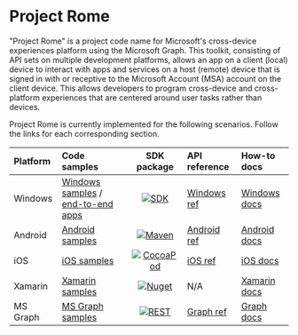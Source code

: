 # Project Rome

"Project Rome" is a project code name for Microsoft's cross-device experiences platform using the Microsoft Graph. This toolkit, consisting of API sets on multiple development platforms, allows an app on a client (local) device to interact with apps and services on a host (remote) device that is signed in with or receptive to the Microsoft Account (MSA) account on the client device. This allows developers to program cross-device and cross-platform experiences that are centered around user tasks rather than devices.

Project Rome is currently implemented for the following scenarios. Follow the links for each corresponding section.

[windows-sdk]:             https://developer.microsoft.com/en-us/windows/downloads
[windows-sdk-badge]:       https://img.shields.io/badge/sdk-Creators%20Update-brightgreen.svg?style=flat-square
[windows-sample]:          https://github.com/Microsoft/Windows-universal-samples/tree/master/Samples/RemoteSystems
[windows-apps]:            https://github.com/Microsoft/project-rome/tree/master/Windows/samples
[windows-ref]:             https://docs.microsoft.com/uwp/api/windows.system.remotesystems
[windows-docs]:            https://docs.microsoft.com/windows/uwp/launch-resume/connected-apps-and-devices

[xamarin-sdk]:             https://www.nuget.org/packages/Microsoft.ConnectedDevices.Xamarin.Droid
[xamarin-sdk-badge]:       https://img.shields.io/nuget/v/Microsoft.ConnectedDevices.Xamarin.Droid.svg?style=flat-square
[xamarin-sample]:          https://github.com/Microsoft/project-rome/tree/master/Xamarin/samples
[xamarin-docs]:            Xamarin/index.md

[ios-sdk]:                 https://cocoapods.org/?q=ProjectRomeSdk
[ios-sdk-badge]:           https://img.shields.io/cocoapods/v/ProjectRomeSdk.svg?style=flat-square
[ios-sample]:              https://github.com/Microsoft/project-rome/tree/master/iOS/sample 
[ios-ref]:                 iOS/api-reference/index.md
[ios-docs]:                iOS/how-to-guides/index.md

[android-sdk]:             https://bintray.com/projectrome/maven/public_sdk/_latestVersion
[android-sdk-badge]:       https://img.shields.io/bintray/v/projectrome/maven/public_sdk.svg?style=flat-square
[android-sample]:          https://github.com/Microsoft/project-rome/tree/master/Android/sample
[android-ref]:             https://docs.microsoft.com/java/api/com.microsoft.connecteddevices.base
[android-docs]:            Android/how-to-guides/index.md

[graph-sdk]:               https://developer.microsoft.com/graph/docs/api-reference/beta/resources/project_rome_overview
[graph-sdk-badge]:         https://img.shields.io/badge/REST-Beta-orange.svg?style=flat-square
[graph-sample]:            https://developer.microsoft.com/graph/code-samples-and-sdks
[graph-ref]:               https://developer.microsoft.com/graph/docs/api-reference/beta/resources/project_rome_overview 
[graph-docs]:              https://developer.microsoft.com/graph/docs/api-reference/beta/resources/project_rome_overview

Platform |  Code samples  |     SDK package    | API reference | How-to docs  |
:--------- | :---------- | :----------------: | :------- | :----------- |
Windows | [Windows samples][windows-sample] / [end-to-end apps][windows-apps] |  [![SDK][windows-sdk-badge]][windows-sdk]   | [Windows ref][windows-ref]  | [Windows docs][windows-docs] |
Android | [Android samples][android-sample] | [![Maven][android-sdk-badge]][android-sdk]  | [Android ref][android-ref] | [Android docs][android-docs] |
iOS | [iOS samples][ios-sample]  |     [![CocoaPod][ios-sdk-badge]][ios-sdk]  | [iOS ref][ios-ref]   | [iOS docs][ios-docs]         |
Xamarin | [Xamarin samples][xamarin-sample] |[![Nuget][xamarin-sdk-badge]][xamarin-sdk]   | N/A | [Xamarin docs][xamarin-docs]  |
MS Graph | [MS Graph samples][graph-sample]      |[![REST][graph-sdk-badge]][graph-sdk]            | [Graph ref][graph-ref]      | [Graph docs][graph-docs]  |
